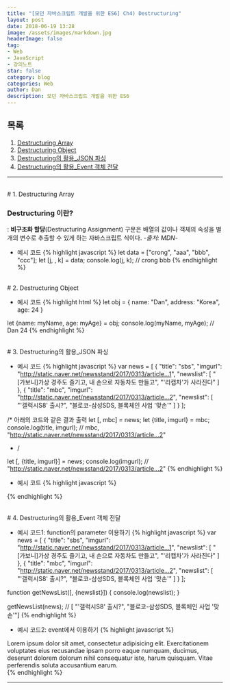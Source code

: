 ```yaml
---
title: "[모던 자바스크립트 개발을 위한 ES6] Ch4) Destructuring"
layout: post
date: 2018-06-19 13:28
image: /assets/images/markdown.jpg
headerImage: false
tag:
- Web
- JavaScript
- 강의노트
star: false
category: blog
categories: Web
author: Dan
description: 모던 자바스크립트 개발을 위한 ES6
---
```


## 목록
1. <a href="#one">Destructuring Array</a><br>
2. <a href="#two">Destructuring Object</a><br>
3. <a href="#three">Destructuring의 활용_JSON 파싱</a><br>
4. <a href="#four">Destructuring의 활용_Event 객체 전달</a><br>


---
<br>
<div id="one"></div>
# 1. Destructuring Array
<div class="underlined"></div>

### Destructuring 이란?
: <span class="evidence-yellow">**비구조화 할당**(Destructuring Assignment)</span> 구문은 배열의 값이나 객체의 속성을 별개의 변수로 추출할 수 있게 하는 자바스크립트 식이다. -*출처: MDN*-

* 예시 코드
{% highlight javascript %}
let data = ["crong", "aaa", "bbb", "ccc"];
let [j, , k] = data;
console.log(j, k); // crong bbb
{% endhighlight %}

<br>
<div id="two"></div>
# 2. Destructuring Object
<div class="underlined"></div>

* 예시 코드
{% highlight html %}
let obj = {
  name: "Dan",
  address: "Korea",
  age: 24
}

let {name: myName, age: myAge} = obj;
console.log(myName, myAge); // Dan 24
{% endhighlight %}

<br>
<div id="three"></div>
# 3. Destructuring의 활용_JSON 파싱
<div class="underlined"></div>

* 예시 코드
{% highlight javascript %}
var news = [
  {
    "title": "sbs",
    "imgurl": "http://static.naver.net/newsstand/2017/0313/article...1",
    "newslist": [
      "[가보니]가상 경주도 즐기고, 내 손으로 자동차도 만들고",
      "'리캡차'가 사라진다"
    ]
  },
  {
    "title": "mbc",
    "imgurl": "http://static.naver.net/newsstand/2017/0313/article...2",
    "newslist": [
      "'갤럭시S8' 출시?",
      "블로코-삼성SDS, 블록체인 사업 '맞손'"
    ]
  }
];

/* 아래의 코드와 같은 결과 출력
let [, mbc] = news;
let {title, imgurl} = mbc;
console.log(title, imgurl); // mbc, "http://static.naver.net/newsstand/2017/0313/article...2"
* /

let [, {title, imgurl}] = news;
console.log(imgurl); // "http://static.naver.net/newsstand/2017/0313/article...2"
{% endhighlight %}

* 예시 코드
{% highlight javascript %}

{% endhighlight %}


<br>
<div id="four"></div>
# 4. Destructuring의 활용_Event 객체 전달
<div class="underlined"></div>

* 예시 코드1: function의 parameter 이용하기
{% highlight javascript %}
var news = [
  {
    "title": "sbs",
    "imgurl": "http://static.naver.net/newsstand/2017/0313/article...1",
    "newslist": [
      "[가보니]가상 경주도 즐기고, 내 손으로 자동차도 만들고",
      "'리캡차'가 사라진다"
    ]
  },
  {
    "title": "mbc",
    "imgurl": "http://static.naver.net/newsstand/2017/0313/article...2",
    "newslist": [
      "'갤럭시S8' 출시?",
      "블로코-삼성SDS, 블록체인 사업 '맞손'"
    ]
  }
];

function getNewsList([, {newslist}]) {
  console.log(newslist);
}

getNewsList(news); // [  "'갤럭시S8' 출시?", "블로코-삼성SDS, 블록체인 사업 '맞손'"]
{% endhighlight %}

* 예시 코드2: event에서 이용하기
{% highlight javascript %}
<!DOCTYPE html>
<html>
<head>
  <meta charset="utf-8">
  <meta name="viewport" content="width=device-width">
  <title>JS Bin</title>
</head>
<body>
<div>Lorem ipsum dolor sit amet, consectetur adipisicing elit. Exercitationem voluptates eius recusandae ipsam porro eaque numquam, ducimus, deserunt dolorem dolorum nihil consequatur iste, harum quisquam. Vitae perferendis soluta accusantium earum.</div>
<script>
document.querySelector("div").addEventListener("click", function({type, target}) {
 console.log(type, target.tagName);                                      
}); // "click" "DIV"
</script>
</body>
</html>
{% endhighlight %}

---
[1]: /assets/images/스크린샷2018-06-18-1.jpg
[2]: /assets/images/스크린샷2018-06-18-2.jpg
